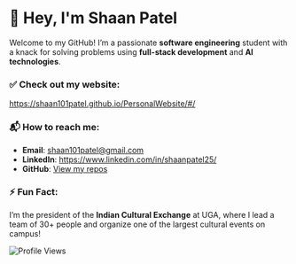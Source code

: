 # 👋 Hey, I'm Shaan Patel

Welcome to my GitHub! I’m a passionate **software engineering** student with a knack for solving problems using **full-stack development** and **AI technologies**.

### ✅ Check out my website:
https://shaan101patel.github.io/PersonalWebsite/#/

### 📬 How to reach me:
- **Email**: shaan101patel@gmail.com
- **LinkedIn**: https://www.linkedin.com/in/shaanpatel25/
- **GitHub**: [View my repos](https://github.com/shaan101patel)

### ⚡ Fun Fact:
I’m the president of the **Indian Cultural Exchange** at UGA, where I lead a team of 30+ people and organize one of the largest cultural events on campus!

![Profile Views](https://komarev.com/ghpvc/?username=shaan101patel&color=blue&style=flat)


